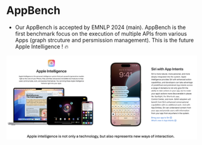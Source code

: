 # AppBench

- Our AppBench is accepted by EMNLP 2024 (main). AppBench is the first benchmark focus on the execution of multiple APIs from various Apps (graph strcuture and persmission management). This is the future Apple Intelligence ! :fire:


![alt text](<Xnip Helper 2024-10-18 22.26.38.png>)

